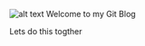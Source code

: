 ![alt text](https://github.com/[JumaJosephat]/[JosephatJuma.github.io]/blob/[main]/image.jpg?raw=true)
Welcome to my Git Blog

Lets do this togther
